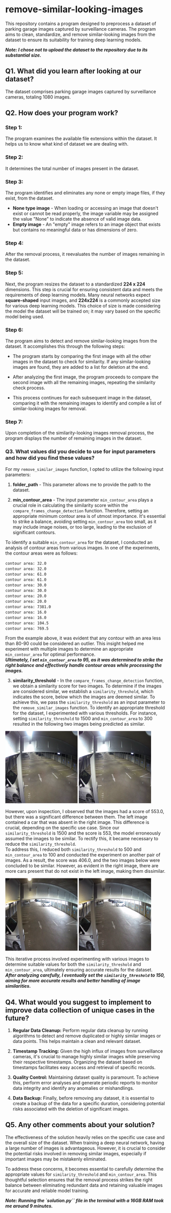 # remove-similar-looking-images<br />

This repository contains a program designed to preprocess a dataset of parking garage images captured by surveillance cameras. The program aims to clean, standardize, and remove similar-looking images from the dataset to ensure its suitability for training deep learning models.<br />

***Note: I chose not to upload the dataset to the repository due to its substantial size.***

## Q1. What did you learn after looking at our dataset? <br />

The dataset comprises parking garage images captured by surveillance cameras, totaling 1080 images.
## Q2. How does your program work? <br />

### Step 1:
The program examines the available file extensions within the dataset. It helps us to know what kind of dataset we are dealing with.

### Step 2:
It determines the total number of images present in the dataset.

### Step 3:
The program identifies and eliminates any none or empty image files, if they exist, from the dataset.

* **None type image** - When loading or accessing an image that doesn't exist or cannot be read properly, the image variable may be assigned the value "None" to indicate the absence of valid image data. <br />
* **Empty image** - An "empty" image refers to an image object that exists but contains no meaningful data or has dimensions of zero.

### Step 4:
After the removal process, it reevaluates the number of images remaining in the dataset.

### Step 5:
Next, the program resizes the dataset to a standardized **224 x 224** dimensions. This step is crucial for ensuring consistent data and meets the requirements of deep learning models. Many neural networks expect **square-shaped** input images, and **224x224** is a commonly accepted size for various deep learning models. This choice of size is made considering the model the dataset will be trained on; it may vary based on the specific model being used.

### Step 6:
The program aims to detect and remove similar-looking images from the dataset. It accomplishes this through the following steps:

* The program starts by comparing the first image with all the other images in the dataset to check for similarity. If any similar-looking images are found, they are added to a list for deletion at the end.

* After analyzing the first image, the program proceeds to compare the second image with all the remaining images, repeating the similarity check process.

* This process continues for each subsequent image in the dataset, comparing it with the remaining images to identify and compile a list of similar-looking images for removal.

### Step 7:
Upon completion of the similarity-looking images removal process, the program displays the number of remaining images in the dataset.

### Q3. What values did you decide to use for input parameters and how did you find these values?<br />

For my `remove_similar_images` function, I opted to utilize the following input parameters:

1. **folder_path** - This parameter allows me to provide the path to the dataset.

2. **min_contour_area** - The input parameter `min_contour_area` plays a crucial role in calculating the similarity score within the `compare_frames_change_detection` function. Therefore, setting an appropriate minimum contour area is of utmost importance. It's essential to strike a balance, avoiding setting `min_contour_area` too small, as it may include image noises, or too large, leading to the exclusion of significant contours.

To identify a suitable `min_contour_area` for the dataset, I conducted an analysis of contour areas from various images. In one of the experiments, the contour areas were as follows:

`contour area: 32.0`<br />
`contour area: 32.0`<br />
`contour area: 61.0`<br />
`contour area: 61.0`<br />
`contour area: 30.0`<br />
`contour area: 30.0`<br />
`contour area: 20.0`<br />
`contour area: 20.0`<br />
`contour area: 7381.0`<br />
`contour area: 16.0`<br />
`contour area: 16.0`<br />
`contour area: 104.5`<br />
`contour area: 769.5`<br />

From the example above, it was evident that any contour with an area less than 80-90 could be considered an outlier. This insight helped me experiment with multiple images to determine an appropriate `min_contour_area` for optimal performance.<br />
***Ultimately, I set `min_contour_area` to 95, as it was determined to strike the right balance and effectively handle contour areas while processing the images.***

3. **similarity_threshold** - In the `compare_frames_change_detection` function, we obtain a similarity score for two images. To determine if the images are considered similar, we establish a `similarity_threshold`, which indicates the score, below which the images are deemed similar. To achieve this, we pass the `similarity_threshold` as an input parameter to the `remove_similar_images` function.
To identify an appropriate threshold for the dataset, I experimented with various thresholds. For instance, setting `similarity_threshold` to 1500 and `min_contour_area` to 300 resulted in the following two images being predicted as similar.

<p float="left">
  <img src="./diagrams/c19.png" width="45%" />
  <img src="./diagrams/c20.png" width="45%" /> 
</p>

However, upon inspection, I observed that the images had a score of 553.0, but there was a significant difference between them. The left image contained a car that was absent in the right image. This difference is crucial, depending on the specific use case. Since our `similarity_threshold` is 1500 and the score is 553, the model erroneously assumed the images to be similar. To rectify this, it became necessary to reduce the `similarity_threshold`.<br />
To address this, I reduced both `similarity_threshold` to 500 and `min_contour_area` to 100 and conducted the experiment on another pair of images. As a result, the score was 406.0, and the two images below were concluded to be similar. However, as evident in the right image, there are more cars present that do not exist in the left image, making them dissimilar.<br />

 <p float="left">
  <img src="./diagrams/c27.png" width="45%" />
  <img src="./diagrams/c29.png" width="45%" /> 
</p>

This iterative process involved experimenting with various images to determine suitable values for both the `similarity_threshold` and `min_contour_area`, ultimately ensuring accurate results for the dataset.<br />
***After analyzing carefully, I eventually set the `similarity_threshold` to 150, aiming for more accurate results and better handling of image similarities.***

## Q4. What would you suggest to implement to improve data collection of unique cases in the future?

1. **Regular Data Cleanup:** Perform regular data cleanup by running algorithms to detect and remove duplicated or highly similar images or data points. This helps maintain a clean and relevant dataset.
2. **Timestamp Tracking:** Given the high influx of images from surveillance cameras, it's crucial to manage highly similar images while preserving their respective timestamps. Organizing the dataset based on timestamps facilitates easy access and retrieval of specific records.
3. **Quality Control:** Maintaining dataset quality is paramount. To achieve this, perform error analyses and generate periodic reports to monitor data integrity and identify any anomalies or mishandlings.

4. **Data Backup:** Finally, before removing any dataset, it is essential to create a backup of the data for a specific duration, considering potential risks associated with the deletion of significant images.
## Q5. Any other comments about your solution?

The effectiveness of the solution heavily relies on the specific use case and the overall size of the dataset. When training a deep neural network, having a large number of images is advantageous. However, it is crucial to consider the potential risks involved in removing similar images, especially if important images may be mistakenly eliminated.

To address these concerns, it becomes essential to carefully determine the appropriate values for `similarity_threshold` and `min_contour_area`. This thoughtful selection ensures that the removal process strikes the right balance between eliminating redundant data and retaining valuable images for accurate and reliable model training.

***Note: Running the `solution.py`` file in the terminal with a 16GB RAM took me around 9 minutes.***






